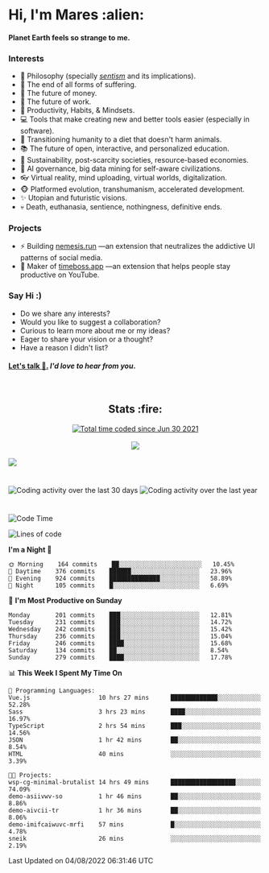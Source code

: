 <h1>Hi, I'm Mares :alien:</h1>

#### Planet Earth feels so strange to me.

### **Interests**

- 🌊 Philosophy (specially [_sentism_][sentismmedium] and its implications).
- 🎯 The end of all forms of suffering.
- 💸 The future of money.
- 💼 The future of work.
- 🧠 Productivity, Habits, & Mindsets.
- 💻 Tools that make creating new and better tools easier (especially in software).
- 🥗 Transitioning humanity to a diet that doesn't harm animals.
- 📚 The future of open, interactive, and personalized education.
- 🌱 Sustainability, post-scarcity societies, resource-based economies.
- 🤖 AI governance, big data mining for self-aware civilizations.
- 👓 Virtual reality, mind uploading, virtual worlds, digitalization.
- 🐵 Platformed evolution, transhumanism, accelerated development.
- ✨ Utopian and futuristic visions.
- 💀 Death, euthanasia, sentience, nothingness, definitive ends.


### **Projects**

- ⚡ Building [nemesis.run](https://chrome.google.com/webstore/detail/nemesis-%E2%80%93-humane-design-f/blfbbifgjgikekfochleknjcopefifgo?hl=en) —an extension that neutralizes the addictive UI patterns of social media.
- 💎 Maker of [timeboss.app](https://timeboss.app) —an extension that helps people stay productive on YouTube.


### **Say Hi :)**

- Do we share any interests?
- Would you like to suggest a collaboration?
- Curious to learn more about me or my ideas?
- Eager to share your vision or a thought?
- Have a reason I didn't list?

#### [Let's talk :wave:.](mailto:mareszhar@gmail.com) _I'd love to hear from you_.

[sentismmedium]: https://medium.com/@mareszhar/born-a-prisoner-a-reflection-about-life-its-struggles-and-a-plan-to-escape-d8566ce9b026

<br>

<h2 align="center">Stats :fire:</h2>

<div align="center">
  <a href="https://wakatime.com/@cfdc0e0d-4860-4b62-9ff0-cb659185525e">
    <img src="https://wakatime.com/badge/user/cfdc0e0d-4860-4b62-9ff0-cb659185525e.svg" alt="Total time coded since Jun 30 2021" />
  </a>
</div>

<br>

<!-- 
Add or remove this: 
&dates=B1AAB3FF 
...or this...
&date_format=M%20j%5B%2C%20Y%5D
from the *streak stats URL below* if they get bugged and aren't updating: 
-->

<div align="center">
  <img src="https://github-readme-streak-stats.herokuapp.com?user=mareszhar&theme=black-ice&hide_border=true&stroke=FFFFFF15&ring=DF8FFE&fire=DF8FFE&currStreakLabel=DF8FFE&background=1A232A&currStreakNum=86FFAB&dates=B1AAB3FF&date_format=M%20j%5B%2C%20Y%5D">
</div>

<br>

<img src="https://activity-graph.herokuapp.com/graph?username=mareszhar&theme=nord&bg_color=00000000&color=979797&line=DF8FFE&point=00000000&area=true&hide_border=true">

<br>

<h1></h1>

<img src="https://wakatime.com/share/@mares/5df0ff02-9c79-41b4-b540-51dc9c65a57b.svg" alt="Coding activity over the last 30 days" />
<img src="https://wakatime.com/share/@mares/ea89ba71-f374-40af-930c-e0655909fe37.svg" alt="Coding activity over the last year" />

<h1></h1>

<!--START_SECTION:waka-->
![Code Time](http://img.shields.io/badge/Code%20Time-568%20hrs%2010%20mins-blue)

![Lines of code](https://img.shields.io/badge/From%20Hello%20World%20I%27ve%20Written-149%20Thousand%20lines%20of%20code-blue)

**I'm a Night 🦉** 

```text
🌞 Morning    164 commits    ██░░░░░░░░░░░░░░░░░░░░░░░   10.45% 
🌆 Daytime    376 commits    ██████░░░░░░░░░░░░░░░░░░░   23.96% 
🌃 Evening    924 commits    ██████████████░░░░░░░░░░░   58.89% 
🌙 Night      105 commits    █░░░░░░░░░░░░░░░░░░░░░░░░   6.69%

```
📅 **I'm Most Productive on Sunday** 

```text
Monday       201 commits    ███░░░░░░░░░░░░░░░░░░░░░░   12.81% 
Tuesday      231 commits    ███░░░░░░░░░░░░░░░░░░░░░░   14.72% 
Wednesday    242 commits    ███░░░░░░░░░░░░░░░░░░░░░░   15.42% 
Thursday     236 commits    ███░░░░░░░░░░░░░░░░░░░░░░   15.04% 
Friday       246 commits    ████░░░░░░░░░░░░░░░░░░░░░   15.68% 
Saturday     134 commits    ██░░░░░░░░░░░░░░░░░░░░░░░   8.54% 
Sunday       279 commits    ████░░░░░░░░░░░░░░░░░░░░░   17.78%

```


📊 **This Week I Spent My Time On** 

```text
💬 Programming Languages: 
Vue.js                   10 hrs 27 mins      █████████████░░░░░░░░░░░░   52.28% 
Sass                     3 hrs 23 mins       ████░░░░░░░░░░░░░░░░░░░░░   16.97% 
TypeScript               2 hrs 54 mins       ███░░░░░░░░░░░░░░░░░░░░░░   14.56% 
JSON                     1 hr 42 mins        ██░░░░░░░░░░░░░░░░░░░░░░░   8.54% 
HTML                     40 mins             ░░░░░░░░░░░░░░░░░░░░░░░░░   3.39%

🐱‍💻 Projects: 
wsp-cg-minimal-brutalist 14 hrs 49 mins      ██████████████████░░░░░░░   74.09% 
demo-asiivwv-so          1 hr 46 mins        ██░░░░░░░░░░░░░░░░░░░░░░░   8.86% 
demo-aivcii-tr           1 hr 36 mins        ██░░░░░░░░░░░░░░░░░░░░░░░   8.06% 
demo-imifcaiwuvc-mrfi    57 mins             █░░░░░░░░░░░░░░░░░░░░░░░░   4.78% 
sneik                    26 mins             ░░░░░░░░░░░░░░░░░░░░░░░░░   2.19%

```


 Last Updated on 04/08/2022 06:31:46 UTC
<!--END_SECTION:waka-->
